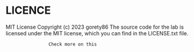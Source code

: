 # LICENCE

MIT License Copyright (c) 2023 gorety86
The source code for the lab is licensed under the MIT license, which you can find in the LICENSE.txt file.


                    Check more on this  
